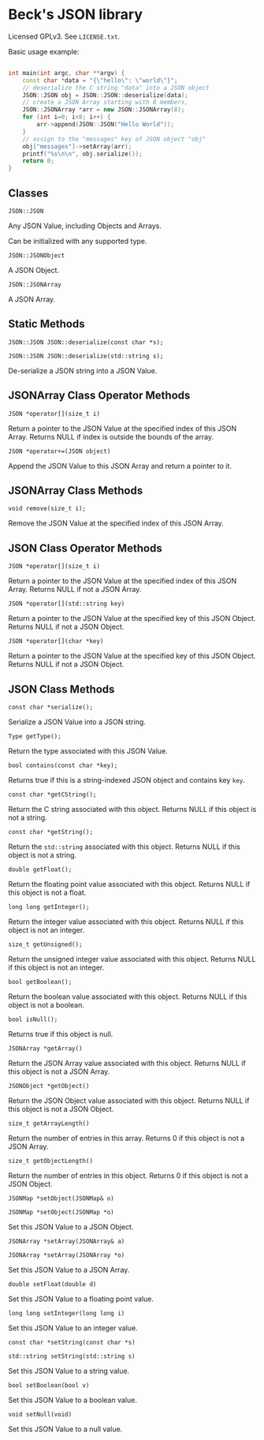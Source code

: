 # Beck's JSON library

Licensed GPLv3. See `LICENSE.txt`.

Basic usage example:
```cpp

int main(int argc, char **argv) {
	const char *data = "{\"hello\": \"world\"}";
	// deserialize the C string "data" into a JSON object
	JSON::JSON obj = JSON::JSON::deserialize(data);
	// create a JSON Array starting with 8 members,
	JSON::JSONArray *arr = new JSON::JSONArray(8);
	for (int i=0; i<8; i++) {
		arr->append(JSON::JSON("Hello World"));
	}
	// assign to the "messages" key of JSON object "obj"
	obj["messages"]->setArray(arr);
	printf("%s\n\n", obj.serialize());
	return 0;
}

```

## Classes

`JSON::JSON`

Any JSON Value, including Objects and Arrays.

Can be initialized with any supported type.

`JSON::JSONObject`

A JSON Object.

`JSON::JSONArray`

A JSON Array.


## Static Methods

`JSON::JSON JSON::deserialize(const char *s);`

`JSON::JSON JSON::deserialize(std::string s);`

De-serialize a JSON string into a JSON Value.


## JSONArray Class Operator Methods

`JSON *operator[](size_t i)`

Return a pointer to the JSON Value at the specified index of this JSON Array. Returns NULL if index is outside the bounds of the array.

`JSON *operator+=(JSON object)`

Append the JSON Value to this JSON Array and return a pointer to it.


## JSONArray Class Methods

`void remove(size_t i);`

Remove the JSON Value at the specified index of this JSON Array.


## JSON Class Operator Methods

`JSON *operator[](size_t i)`

Return a pointer to the JSON Value at the specified index of this JSON Array. Returns NULL if not a JSON Array.

`JSON *operator[](std::string key)`

Return a pointer to the JSON Value at the specified key of this JSON Object. Returns NULL if not a JSON Object.

`JSON *operator[](char *key)`

Return a pointer to the JSON Value at the specified key of this JSON Object. Returns NULL if not a JSON Object.


## JSON Class Methods

`const char *serialize();`

Serialize a JSON Value into a JSON string.

`Type getType();`

Return the type associated with this JSON Value.

`bool contains(const char *key);` 

Returns true if this is a string-indexed JSON object and contains key `key`.

`const char *getCString();`

Return the C string associated with this object. Returns NULL if this object is not a string.

`const char *getString();`

Return the `std::string` associated with this object. Returns NULL if this object is not a string.

`double getFloat();`

Return the floating point value associated with this object. Returns NULL if this object is not a float.

`long long getInteger();`

Return the integer value associated with this object. Returns NULL if this object is not an integer.

`size_t getUnsigned();`

Return the unsigned integer value associated with this object. Returns NULL if this object is not an integer.

`bool getBoolean();`

Return the boolean value associated with this object. Returns NULL if this object is not a boolean.

`bool isNull();`

Returns true if this object is null.

`JSONArray *getArray()`

Return the JSON Array value associated with this object. Returns NULL if this object is not a JSON Array.

`JSONObject *getObject()`

Return the JSON Object value associated with this object. Returns NULL if this object is not a JSON Object.

`size_t getArrayLength()`

Return the number of entries in this array. Returns 0 if this object is not a JSON Array.

`size_t getObjectLength()`

Return the number of entries in this object. Returns 0 if this object is not a JSON Object.

`JSONMap *setObject(JSONMap& o)`

`JSONMap *setObject(JSONMap *o)`

Set this JSON Value to a JSON Object.

`JSONArray *setArray(JSONArray& a)`

`JSONArray *setArray(JSONArray *o)`

Set this JSON Value to a JSON Array.

`double setFloat(double d)`

Set this JSON Value to a floating point value.

`long long setInteger(long long i)`

Set this JSON Value to an integer value.

`const char *setString(const char *s)`

`std::string setString(std::string s)`

Set this JSON Value to a string value.

`bool setBoolean(bool v)`

Set this JSON Value to a boolean value.

`void setNull(void)`

Set this JSON Value to a null value.

